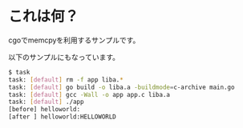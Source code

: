 # これは何？

cgoでmemcpyを利用するサンプルです。

以下のサンプルにもなっています。

```sh
$ task
task: [default] rm -f app liba.*
task: [default] go build -o liba.a -buildmode=c-archive main.go
task: [default] gcc -Wall -o app app.c liba.a
task: [default] ./app
[before] helloworld:
[after ] helloworld:HELLOWORLD
```
